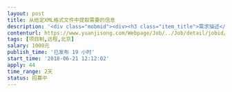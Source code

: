 ```yaml
---                
layout: post       
title: 从给定XML格式文件中提取需要的信息           
description: '<div class="mobmid"><div><h3 class="item_title">需求描述</h3><p>给定XML文件格式定义<br/>根据定义，使用c#读XML文件；<br/>根据要求，读取指定的element的值；<br/>将所读取的值以给定的类List返回；<br/> <br/>目前有三个XML文件格式，大同小异。</p></div><!--info end--></div>'     
contenturl: https://www.yuanjisong.com/Webpage/Job/../Job/detail/jobid/101595      
tags: [项目制,远程,北京]            
salary: 1000元          
publish_time: '已发布 19 小时'         
start_time: '2018-06-21 12:12:02'           
apply: 44                   
time_range: 2天              
status: 招募中                  
---                 
```

